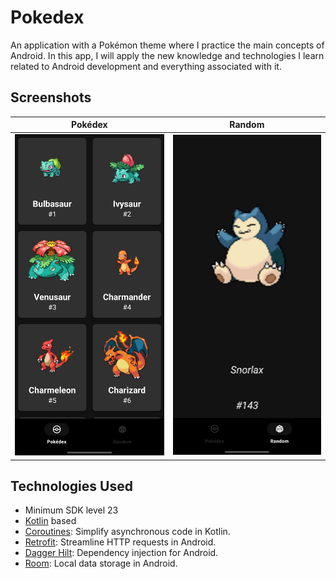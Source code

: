 # Pokedex
An application with a Pokémon theme where I practice the main concepts of Android. 
In this app, I will apply the new knowledge and technologies I learn related to Android development and everything associated with it.

## Screenshots
| Pokédex                             | Random                            |
|-------------------------------------|-----------------------------------|
| ![Pokédex](screenshots/Pokedex.jpg) | ![Random](screenshots/Random.jpg) |

## Technologies Used

- Minimum SDK level 23
- [Kotlin](https://kotlinlang.org/) based
- [Coroutines](https://developer.android.com/kotlin/coroutines): Simplify asynchronous code in Kotlin.
- [Retrofit](https://github.com/square/retrofit): Streamline HTTP requests in Android.
- [Dagger Hilt](https://developer.android.com/training/dependency-injection/hilt-android): Dependency injection for Android.
- [Room](https://developer.android.com/training/data-storage/room): Local data storage in Android.
